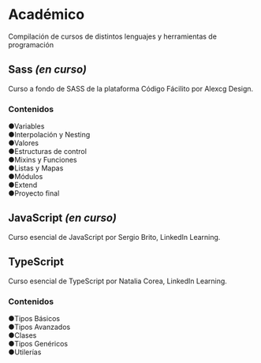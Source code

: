 # Académico
Compilación de cursos de distintos lenguajes y herramientas de programación

<h2>Sass <i>(en curso)</i></h2>
Curso a fondo de SASS de la plataforma Código Fácilito por Alexcg Design.
<h3>Contenidos</h3>
●Variables<br>
●Interpolación y Nesting<br>
●Valores<br>
●Estructuras de control<br>
●Mixins y Funciones<br>
●Listas y Mapas<br>
●Módulos<br>
●Extend<br>
●Proyecto final<br>
<h2>JavaScript <i>(en curso)</i></h2>
Curso esencial de JavaScript por Sergio Brito, LinkedIn Learning.<br>
<h2>TypeScript</h2>
Curso esencial de TypeScript por Natalia Corea, LinkedIn Learning.
<h3>Contenidos</h3>
●Tipos Básicos<br>
●Tipos Avanzados<br>
●Clases<br>
●Tipos Genéricos<br>
●Utilerías<br>
